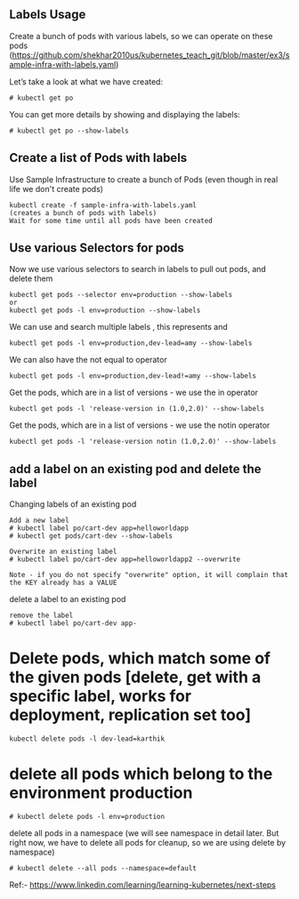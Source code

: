 ## Labels Usage

Create a bunch of pods with various labels, so we can operate on these pods 
(https://github.com/shekhar2010us/kubernetes_teach_git/blob/master/ex3/sample-infra-with-labels.yaml)

Let’s take a look at what we have created:

```
# kubectl get po
```
You can get more details by showing and displaying the labels:

```
# kubectl get po --show-labels
```
## Create a list of Pods with labels

Use Sample Infrastructure to create a bunch of Pods (even though in real life we don't create pods)

```
kubectl create -f sample-infra-with-labels.yaml
(creates a bunch of pods with labels)
Wait for some time until all pods have been created
```

## Use various Selectors for pods

Now we use various selectors to search in labels to pull out pods, and delete them

```
kubectl get pods --selector env=production --show-labels
or
kubectl get pods -l env=production --show-labels
```

We can use and search multiple labels , this represents and
```
kubectl get pods -l env=production,dev-lead=amy --show-labels
```
We can also have the not equal to operator
```
kubectl get pods -l env=production,dev-lead!=amy --show-labels 
```
Get the pods, which are in a list of versions - we use the in operator
```
kubectl get pods -l 'release-version in (1.0,2.0)' --show-labels
```
Get the pods, which are in a list of versions - we use the notin operator
```
kubectl get pods -l 'release-version notin (1.0,2.0)' --show-labels
```
## add a label on an existing pod and delete the label 

Changing labels of an existing pod
```
Add a new label
# kubectl label po/cart-dev app=helloworldapp
# kubectl get pods/cart-dev --show-labels

Overwrite an existing label
# kubectl label po/cart-dev app=helloworldapp2 --overwrite

Note - if you do not specify "overwrite" option, it will complain that the KEY already has a VALUE

```
delete a label to an existing pod
```
remove the label
# kubectl label po/cart-dev app-
```

# Delete pods, which match some of the given pods [delete, get with a specific label, works for deployment, replication set too]
```
kubectl delete pods -l dev-lead=karthik 
```
# delete all pods which belong to the environment production
```
# kubectl delete pods -l env=production 
```
delete all pods in a namespace (we will see namespace in detail later. But right now, we have to delete all pods for cleanup, so we are using delete by namespace)
```
# kubectl delete --all pods --namespace=default
```
Ref:- https://www.linkedin.com/learning/learning-kubernetes/next-steps


